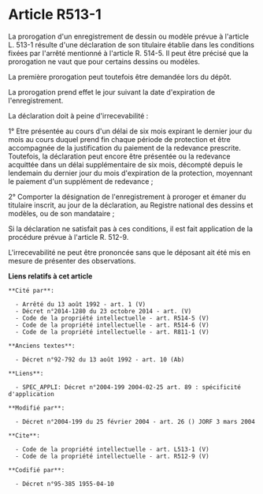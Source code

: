 # Article R513-1

La prorogation d'un enregistrement de dessin ou modèle prévue à l'article L. 513-1 résulte d'une déclaration de son titulaire
établie dans les conditions fixées par l'arrêté mentionné à l'article R. 514-5. Il peut être précisé que la prorogation ne
vaut que pour certains dessins ou modèles. 

La première prorogation peut toutefois être demandée lors du dépôt. 

La prorogation prend effet le jour suivant la date d'expiration de l'enregistrement. 

La déclaration doit à peine d'irrecevabilité : 

1° Etre présentée au cours d'un délai de six mois expirant le dernier jour du mois au cours duquel prend fin chaque période
de protection et être accompagnée de la justification du paiement de la redevance prescrite. Toutefois, la déclaration peut
encore être présentée ou la redevance acquittée dans un délai supplémentaire de six mois, décompté depuis le lendemain du
dernier jour du mois d'expiration de la protection, moyennant le paiement d'un supplément de redevance ; 

2° Comporter la désignation de l'enregistrement à proroger et émaner du titulaire inscrit, au jour de la déclaration, au
Registre national des dessins et modèles, ou de son mandataire ; 

Si la déclaration ne satisfait pas à ces conditions, il est fait application de la procédure prévue à l'article R. 512-9. 

L'irrecevabilité ne peut être prononcée sans que le déposant ait été mis en mesure de présenter des observations.

**Liens relatifs à cet article**

	**Cité par**:

	  - Arrêté du 13 août 1992 - art. 1 (V)
	  - Décret n°2014-1280 du 23 octobre 2014 - art. (V)
	  - Code de la propriété intellectuelle - art. R514-5 (V)
	  - Code de la propriété intellectuelle - art. R514-6 (V)
	  - Code de la propriété intellectuelle - art. R811-1 (V)

	**Anciens textes**:

	  - Décret n°92-792 du 13 août 1992 - art. 10 (Ab)

	**Liens**:

	  - SPEC_APPLI: Décret n°2004-199 2004-02-25 art. 89 : spécificité d'application

	**Modifié par**:

	  - Décret n°2004-199 du 25 février 2004 - art. 26 () JORF 3 mars 2004

	**Cite**:

	  - Code de la propriété intellectuelle - art. L513-1 (V)
	  - Code de la propriété intellectuelle - art. R512-9 (V)

	**Codifié par**:

	  - Décret n°95-385 1955-04-10
